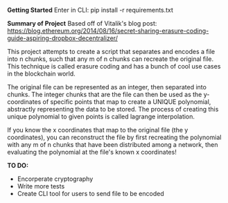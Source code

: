 **Getting Started**
Enter in CLI:    pip install -r requirements.txt

**Summary of Project**
Based off of Vitalik's blog post:
https://blog.ethereum.org/2014/08/16/secret-sharing-erasure-coding-guide-aspiring-dropbox-decentralizer/

This project attempts to create a script that separates and encodes a file into n chunks, such that any 
m of n chunks can recreate the original file.  This technique is called erasure coding and has a bunch 
of cool use cases in the blockchain world. 

The original file can be represented as an integer, then separated into chunks.  The integer chunks that are the file can then be used as the 
y-coordinates of specific points that map to create a UNIQUE polynomial, abstractly representing the data to be stored. The process of creating 
this unique polynomial to given points is called lagrange interpolation. 

If you know the x coordinates that map to the original file (the y coordinates), 
you can reconstruct the file by first recreating the polynomial with any m of n chunks that have been distributed among a network, 
then evaluating the polynomial at the file's known x coordinates!

**TO DO:**
- Encorperate cryptography
- Write more tests
- Create CLI tool for users to send file to be encoded